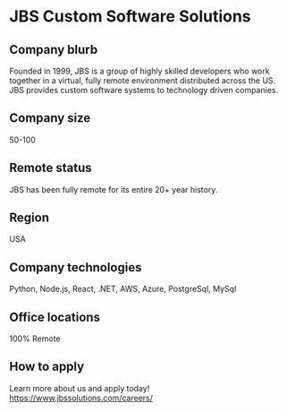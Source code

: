 # JBS Custom Software Solutions

## Company blurb

Founded in 1999, JBS is a group of highly skilled developers who work together in a virtual, fully remote environment distributed across the US. JBS provides custom software systems to technology driven companies.

## Company size

50-100

## Remote status

JBS has been fully remote for its entire 20+ year history. 

## Region

USA

## Company technologies

Python, Node.js, React, .NET, AWS, Azure, PostgreSql, MySql

## Office locations

100% Remote

## How to apply

Learn more about us and apply today! https://www.jbssolutions.com/careers/
